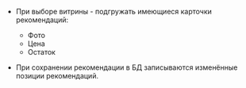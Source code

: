 - При выборе витрины - подгружать имеющиеся карточки рекомендаций:
	- Фото
	- Цена
	- Остаток

- При сохранении рекомендации в БД записываются изменённые позиции рекомендаций.